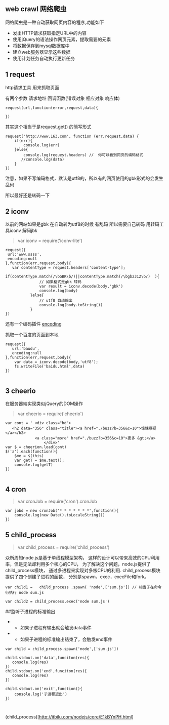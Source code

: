 ## web crawl 网络爬虫

网络爬虫是一种自动获取网页内容的程序,功能如下

* 发出HTTP请求获取指定URL中的内容
* 使用jQuery的语法操作网页元素，提取需要的元素
* 将数据保存到mysql数据库中
* 建立web服务器显示这些数据
* 使用计划任务自动执行更新任务


## 1 request

http请求工具 用来抓取页面

有两个参数  请求地址 回调函数(错误对象 相应对象 响应体)

```
request(url,function(error,request,data){

})

```
其实这个相当于是request.get() 的简写形式

```
request('http://www.163.com', function (err,request,data) {
    if(err){
        console.log(err)
    }else{
        console.log(request.headers) //  你可以看到网页的编码格式
       //console.log(data)
    }
})
```

注意，如果不写编码格式，默认是utf8的，所以有的网页使用的gbk形式的会发生乱码

所以最好还是转码一下

## 2 iconv

 以前的网站如果是gbk   在自动转为utf8的时候 有乱码
 所以需要自己转码  用转码工具iconv   解码jbk

> var iconv = require('iconv-lite')

```
request({
 url:'www.ssss',
 encoding:null
},function(err,request,body){
   var contentType = request.headers['content-type'];
           if(contentType.match(/\bGBK\b/)||contentType.match(/\bgb2312\b/)  ){
               // 如果格式是gbk 转码
               var result = iconv.decode(body,'gbk')
               console.log(body)
           }else{
               // utf8 自动输出
               console.log(body.toString())
           }
})

```
还有一个编码插件 [encoding](http://www.cnblogs.com/ifantastic/p/3503667.html)

抓取一个百度的页面到本地


```
request({
   url:'baudu',
   encoding:null
},function(err,request,body){
    var data = iconv.decode(body,'utf8');
    fs.writeFile('baidu.html',data)
})


```


## 3 cheerio

在服务器端实现类似jQuery的DOM操作

> var cheerio = require('cheerio')

```
var cont = ' <div class="hd">
   <h2 data="356" class="title"><a href="./buzz?b=356&c=10">惊悚悬疑</a></h2>
             <a class="more" href="./buzz?b=356&c=10">更多 &gt;</a>
                 </div>'
var $ = cheerion.load(cont)
$('a').each(function(){
    $me = $(this)
    var getT = $me.text();
    console.log(getT)
})


```
## 4 cron

> var cronJob = require('cron').cronJob

```
var jobd = new cronJob('* * * * * * *',function(){
    console.log(new Date().toLocaleString())
})

```

## 5 child_process

> var child_process = require('child_process')


众所周知node.js是基于单线程模型架构，
这样的设计可以带来高效的CPU利用率，但是无法却利用多个核心的CPU，
为了解决这个问题，node.js提供了child_process模块，
通过多进程来实现对多核CPU的利用. child_process模块提供了四个创建子进程的函数，
分别是spawn，exec，execFile和fork。

```
var child1 =   child_process .spawn( 'node',['sum.js']) // 相当于在命令行执行 node sum.js

var child2 = child_process.exec('node sum.js')

```






##监听子进程的标准输出

* * 如果子进程有输出就会触发data事件
* * 如果子进程的标准输出结束了，会触发end事件

```
var child = child_process.spawn('node',['sum.js'])

child.stdout.on('data',funciton(res){
   console.log(res)
})
child.stdout.on('end',funciton(res){
   console.log(res)
})

child.stdout.on('exit',function(){
    console.log('子进程退出')
})



```

(child_process)[http://itbilu.com/nodejs/core/E1kBYnPH.html]














